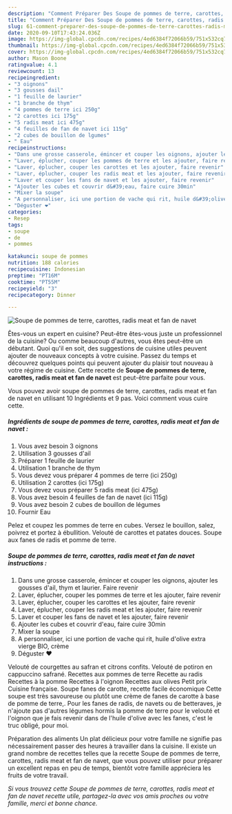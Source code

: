 ```yaml
---
description: "Comment Préparer Des Soupe de pommes de terre, carottes, radis meat et fan de navet"
title: "Comment Préparer Des Soupe de pommes de terre, carottes, radis meat et fan de navet"
slug: 61-comment-preparer-des-soupe-de-pommes-de-terre-carottes-radis-meat-et-fan-de-navet
date: 2020-09-10T17:43:24.036Z
image: https://img-global.cpcdn.com/recipes/4ed6384f72066b59/751x532cq70/soupe-de-pommes-de-terre-carottes-radis-meat-et-fan-de-navet-photo-principale-de-la-recette.jpg
thumbnail: https://img-global.cpcdn.com/recipes/4ed6384f72066b59/751x532cq70/soupe-de-pommes-de-terre-carottes-radis-meat-et-fan-de-navet-photo-principale-de-la-recette.jpg
cover: https://img-global.cpcdn.com/recipes/4ed6384f72066b59/751x532cq70/soupe-de-pommes-de-terre-carottes-radis-meat-et-fan-de-navet-photo-principale-de-la-recette.jpg
author: Mason Boone
ratingvalue: 4.1
reviewcount: 13
recipeingredient:
- "3 oignons"
- "3 gousses dail"
- "1 feuille de laurier"
- "1 branche de thym"
- "4 pommes de terre ici 250g"
- "2 carottes ici 175g"
- "5 radis meat ici 475g"
- "4 feuilles de fan de navet ici 115g"
- "2 cubes de bouillon de lgumes"
- " Eau"
recipeinstructions:
- "Dans une grosse casserole, émincer et couper les oignons, ajouter les gousses d&#39;ail, thym et laurier. Faire revenir"
- "Laver, éplucher, couper les pommes de terre et les ajouter, faire revenir"
- "Laver, éplucher, couper les carottes et les ajouter, faire revenir"
- "Laver, éplucher, couper les radis meat et les ajouter, faire revenir"
- "Laver et couper les fans de navet et les ajouter, faire revenir"
- "Ajouter les cubes et couvrir d&#39;eau, faire cuire 30min"
- "Mixer la soupe"
- "A personnaliser, ici une portion de vache qui rit, huile d&#39;olive extra vierge BIO, crème"
- "Déguster ❤️"
categories:
- Resep
tags:
- soupe
- de
- pommes

katakunci: soupe de pommes 
nutrition: 188 calories
recipecuisine: Indonesian
preptime: "PT16M"
cooktime: "PT55M"
recipeyield: "3"
recipecategory: Dinner

---
```



![Soupe de pommes de terre, carottes, radis meat et fan de navet](https://img-global.cpcdn.com/recipes/4ed6384f72066b59/751x532cq70/soupe-de-pommes-de-terre-carottes-radis-meat-et-fan-de-navet-photo-principale-de-la-recette.jpg)

Êtes-vous un expert en cuisine? Peut-être êtes-vous juste un professionnel de la cuisine? Ou comme beaucoup d'autres, vous êtes peut-être un débutant. Quoi qu'il en soit, des suggestions de cuisine utiles peuvent ajouter de nouveaux concepts à votre cuisine. Passez du temps et découvrez quelques points qui peuvent ajouter du plaisir tout nouveau à votre régime de cuisine. Cette recette de <strong> Soupe de pommes de terre, carottes, radis meat et fan de navet </strong> est peut-être parfaite pour vous.

<!--inarticleads1-->

Vous pouvez avoir soupe de pommes de terre, carottes, radis meat et fan de navet en utilisant 10 Ingrédients et 9 pas. Voici comment vous cuire cette.

##### Ingrédients de soupe de pommes de terre, carottes, radis meat et fan de navet :

1. Vous avez besoin 3 oignons
1. Utilisation 3 gousses d&#39;ail
1. Préparer 1 feuille de laurier
1. Utilisation 1 branche de thym
1. Vous devez vous préparer 4 pommes de terre (ici 250g)
1. Utilisation 2 carottes (ici 175g)
1. Vous devez vous préparer 5 radis meat (ici 475g)
1. Vous avez besoin 4 feuilles de fan de navet (ici 115g)
1. Vous avez besoin 2 cubes de bouillon de légumes
1. Fournir  Eau


Pelez et coupez les pommes de terre en cubes. Versez le bouillon, salez, poivrez et portez à ébullition. Velouté de carottes et patates douces. Soupe aux fanes de radis et pomme de terre. 

<!--inarticleads2-->

##### Soupe de pommes de terre, carottes, radis meat et fan de navet instructions :

1. Dans une grosse casserole, émincer et couper les oignons, ajouter les gousses d&#39;ail, thym et laurier. Faire revenir
1. Laver, éplucher, couper les pommes de terre et les ajouter, faire revenir
1. Laver, éplucher, couper les carottes et les ajouter, faire revenir
1. Laver, éplucher, couper les radis meat et les ajouter, faire revenir
1. Laver et couper les fans de navet et les ajouter, faire revenir
1. Ajouter les cubes et couvrir d&#39;eau, faire cuire 30min
1. Mixer la soupe
1. A personnaliser, ici une portion de vache qui rit, huile d&#39;olive extra vierge BIO, crème
1. Déguster ❤️


Velouté de courgettes au safran et citrons confits. Velouté de potiron en cappuccino safrané. Recettes aux pommes de terre Recette au radis Recettes à la pomme Recettes à l&#39;oignon Recettes aux olives Petit prix Cuisine française. Soupe fanes de carotte, recette facile économique Cette soupe est très savoureuse ou plutôt une crème de fanes de carotte à base de pomme de terre,. Pour les fanes de radis, de navets ou de betteraves, je n&#39;ajoute pas d&#39;autres légumes hormis la pomme de terre pour le velouté et l&#39;oignon que je fais revenir dans de l&#39;huile d&#39;olive avec les fanes, c&#39;est le truc obligé, pour moi. 

<!--inarticleads1-->

<p>
Préparation des aliments Un plat délicieux pour votre famille ne signifie pas nécessairement passer des heures à travailler dans la cuisine. Il existe un grand nombre de recettes telles que la recette Soupe de pommes de terre, carottes, radis meat et fan de navet, que vous pouvez utiliser pour préparer un excellent repas en peu de temps, bientôt votre famille appréciera les fruits de votre travail.
</p>

<p>
<i>Si vous trouvez cette Soupe de pommes de terre, carottes, radis meat et fan de navet recette utile, partagez-la avec vos amis proches ou votre famille, merci et bonne chance.</i>
</p>
